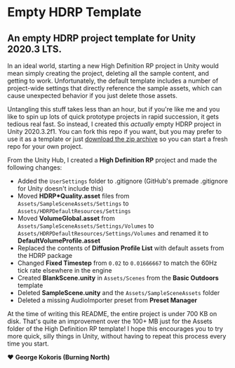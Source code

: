 # Empty HDRP Template
An empty HDRP project template for Unity 2020.3 LTS.
-----
In an ideal world, starting a new High Definition RP project in Unity would mean simply creating the project, deleting all the sample content, and getting to work. Unfortunately, the default template includes a number of project-wide settings that directly reference the sample assets, which can cause unexpected behavior if you just delete those assets.

Untangling this stuff takes less than an hour, but if you're like me and you like to spin up lots of quick prototype projects in rapid succession, it gets tedious real fast. So instead, I created this *actually* empty HDRP project in Unity 2020.3.2f1. You can fork this repo if you want, but you may prefer to use it as a template or just [download the zip archive](https://github.com/BurningNorth/EmptyHDRPTemplate/archive/refs/heads/main.zip) so you can start a fresh repo for your own project.

From the Unity Hub, I created a **High Definition RP** project and made the following changes:

- Added the `UserSettings` folder to .gitignore (GitHub's premade .gitignore for Unity doesn't include this)
- Moved **HDRP\*Quality.asset** files from `Assets/SampleSceneAssets/Settings` to `Assets/HDRPDefaultResources/Settings`
- Moved **VolumeGlobal.asset** from `Assets/SampleSceneAssets/Settings/Volumes` to `Assets/HDRPDefaultResources/Settings/Volumes` and renamed it to **DefaultVolumeProfile.asset**
- Replaced the contents of **Diffusion Profile List** with default assets from the HDRP package
- Changed **Fixed Timestep** from `0.02` to `0.01666667` to match the 60Hz tick rate elsewhere in the engine
- Created **BlankScene.unity** in `Assets/Scenes` from the **Basic Outdoors** template
- Deleted **SampleScene.unity** and the `Assets/SampleSceneAssets` folder
- Deleted a missing AudioImporter preset from **Preset Manager**

At the time of writing this README, the entire project is under 700 KB on disk. That's quite an improvement over the 100+ MB just for the Assets folder of the High Definition RP template! I hope this encourages you to try more quick, silly things in Unity, without having to repeat this process every time you start.

:heart: **George Kokoris (Burning North)**
